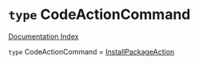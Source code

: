 # `type` CodeActionCommand

[Documentation Index](../README.md)

`type` CodeActionCommand = [InstallPackageAction](../interface.InstallPackageAction/README.md)